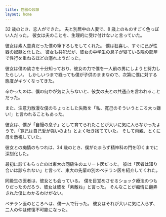```yaml
---
title: 性器の奴隷
layout: home
---
```

32 歳のとき、恋人ができた。
夫と別居中の人妻で、8 歳上のものすごく色っぽい人だった。
彼女は夫のことを、生理的に受け付けないと言っていた。

彼女は素人童貞だった僕の筆下ろしをしてくれた。
僕は狂喜し、すぐに己が性器の奴隷と化した。
彼女も共犯だが、彼女の中学生の息子が寝ている隣の部屋で性行を重ねるほどの溺れようだった。

彼女は僕の幼さを十分知っており、彼女の力で僕を一人前の男にしようと努力したらしい。
しかしいつまで経っても僕が子供のままなので、次第に僕に対する態度がキツくなってきた。

辛かったのは、僕の何かが気に入らないと、彼女の夫との共通点を言われることだった。

また、注意力散漫な僕のちょっとした失敗を「私、寛己のそういうところ大っ嫌い!」と言われることもあった。

彼女は、僕が「自慢の息子」として育てられたことが大いに気に入らなかったようで、「寛己は自己愛が強いのよ!」とよく吐き捨てていた。
そして両親、とくに母を敵視していた。

彼女との痴情のもつれは、34 歳のとき、僕がたまらず精神科の門を叩くまでに深刻化した。

最初に診てもらったのは東大の同級生のエリート医だった。
彼は「医者は知り合いは診られない」と言って、東大の先輩の別のベテラン医を紹介してくれた。

同級生の医者は、彼女とも会っている。
僕を目覚めさせるショック療法のつもりだったのだろう、彼女は彼を「素敵ね」と言った。
そんなことが痴情に翻弄された僕にわかるわけがない。

ベテラン医のところへは、僕一人で行った。
彼女はそれが大いに気に入らず、二人の仲は修復不可能になった。
